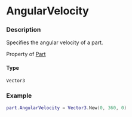 # AngularVelocity

### Description

Specifies the angular velocity of a part.

Property of [Part](/classes/Part/)

#### Type

`Vector3`

### Example

```lua
part.AngularVelocity = Vector3.New(0, 360, 0)
```
